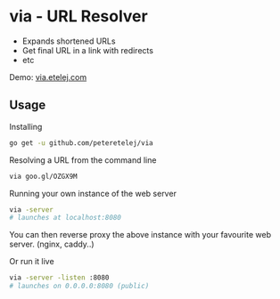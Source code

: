 # via - URL Resolver

- Expands shortened URLs
- Get final URL in a link with redirects
- etc

Demo: [via.etelej.com](https://via.etelej.com) 

## Usage

Installing
``` bash
go get -u github.com/peteretelej/via
```

Resolving a URL from the command line
``` bash
via goo.gl/OZGX9M
```

Running your own instance of the web server
``` bash
via -server 
# launches at localhost:8080
```

You can then reverse proxy the above instance with your favourite web server. (nginx, caddy..)

Or run it live 
``` bash
via -server -listen :8080
# launches on 0.0.0.0:8080 (public)
``` 

